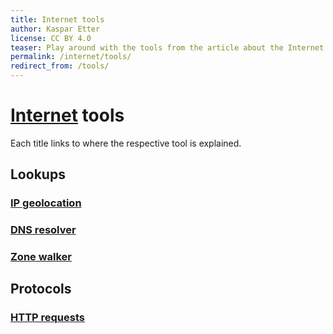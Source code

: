 ```yaml
---
title: Internet tools
author: Kaspar Etter
license: CC BY 4.0
teaser: Play around with the tools from the article about the Internet.
permalink: /internet/tools/
redirect_from: /tools/
---
```


# [Internet](/internet/) tools

Each title links to where the respective tool is explained.


## Lookups


### [IP geolocation](/internet/#ip-geolocation)

<div id="tool-lookup-ip-address"></div>


### [DNS resolver](/internet/#domain-name-system)

<div id="tool-lookup-dns-records"></div>


### [Zone walker](/internet/#domain-name-system-security-extensions)

<div id="tool-lookup-zone-domains"></div>


## Protocols


### [HTTP requests](/internet/#hypertext-transfer-protocol)

<div id="tool-protocol-http"></div>
